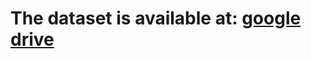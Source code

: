 # The dataset is available at: [google drive](https://drive.google.com/file/d/1xUNt4bcAeanNq60MpAL5I4vpNTLi2d0o/view?usp=sharing)